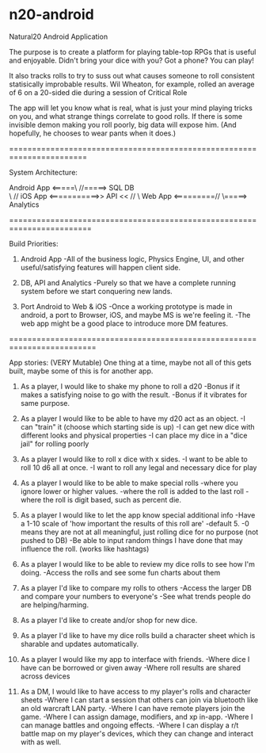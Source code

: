 # n20-android
Natural20 Android Application

The purpose is to create a platform for playing table-top RPGs 
that is useful and enjoyable. 
Didn't bring your dice with you? Got a phone? You can play!

It also tracks rolls to try to suss out what causes someone to roll 
consistent statisically improbable results. Wil Wheaton, for example,
rolled an average of 6 on a 20-sided die during a session of Critical Role

The app will let you know what is real, what is just your mind playing 
tricks on you, and what strange things correlate to good rolls. If there is
some invisible demon making you roll poorly, big data will expose him. 
(And hopefully, he chooses to wear pants when it does.)

=======================================================================

System Architecture:

Android App <=====\\         //=====> SQL DB  
                   \\       //
iOS App <===========>> API <<
	           	     //       \\
Web App <=========// 	       \\=====> Analytics

========================================================================

Build Priorities:
1. Android App
	-All of the business logic, Physics Engine, UI, 
	 and other useful/satisfying features will happen client side.

2. DB, API and Analytics
	-Purely so that we have a complete running system 
	 before we start conquering new lands. 

3. Port Android to Web & iOS
	-Once a working prototype is made in android,
	 a port to Browser, iOS, and maybe MS is we're feeling it.
	-The web app might be a good place to introduce more DM features.

=========================================================================

App stories: (VERY Mutable)
		One thing at a time, 
		maybe not all of this gets built, 
		maybe some of this is for another app.

1. As a player, I would like to shake my phone to roll a d20
	-Bonus if it makes a satisfying noise to go with the result.
	-Bonus if it vibrates for same purpose.

2. As a player I would like to be able to have my d20 act as an object.
	-I can "train" it (choose which starting side is up)
	-I can get new dice with different looks and physical properties
	-I can place my dice in a "dice jail" for rolling poorly

3. As a player I would like to roll x dice with x sides.
	-I want to be able to roll 10 d6 all at once.
	-I want to roll any legal and necessary dice for play

4. As a player I would like to be able to make special rolls
	-where you ignore lower or higher values.
	-where the roll is added to the last roll
	-where the roll is digit based, such as percent die.

5. As a player I would like to let the app know special additional info
	-Have a 1-10 scale of 'how important the results of this roll are'
	-default 5.
	-0 means they are not at all meaningful, 
	 just rolling dice for no purpose (not pushed to DB)
	-Be able to input random things I have done 
	 that may influence the roll. (works like hashtags)

6. As a player I would like to be able to review my dice rolls 
	to see how I'm doing.
	-Access the rolls and see some fun charts about them

7. As a player I'd like to compare my rolls to others
	-Access the larger DB and compare your numbers to everyone's
	-See what trends people do are helping/harming.

8. As a player I'd like to create and/or shop for new dice.

9. As a player I'd like to have my dice rolls build a character sheet 
	which is sharable and updates automatically.

10. As a player I would like my app to interface with friends.
	-Where dice I have can be borrowed or given away
	-Where roll results are shared across devices

11. As a DM, I would like to have access to my player's rolls 
	and character sheets
	-Where I can start a session that others can join via bluetooth 
	 like an old warcraft LAN party.
	-Where I can have remote players join the game.
	-Where I can assign damage, modifiers, and xp in-app.
	-Where I can manage battles and ongoing effects.
	-Where I can display a r/t battle map on my player's devices,
	 which they can change and interact with as well.
